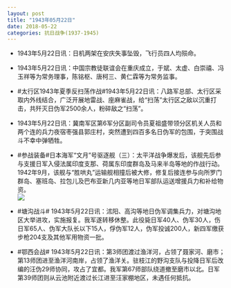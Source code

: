 ```yaml
---
layout: post
title: "1943年05月22日"
date: 2018-05-22
categories: 抗日战争(1937-1945)
---
```


<meta name="referrer" content="no-referrer" />

- 1943年5月22日讯：日机两架在安庆失事坠毁，飞行员四人均殒命。 

- 1943年5月22日讯：中国宗教徒联谊会在重庆成立，于斌、太虚、白崇禧、冯玉祥等为常务理事，陈铭枢、唐柯三、黄仁霖等为常务监事。 

- #太行区1943年夏季反扫荡作战#1943年5月22日讯：八路军总部、太行区采取内外线结合，广泛开展地雷战、座麻雀战，给“扫荡”太行区之敌以沉重打击，共歼灭日伪军2500余人，粉碎敌之“扫荡”。 

- 1943年5月22日讯：冀南军区第6军分区副司令员夏祖盛带领分区机关人员和两个连的兵力夜宿枣强县郭庄村，突然遭到四百多名日伪军的包围，于突围战斗不幸中弹牺牲。 

- #参战装备#日本海军“文月”号驱逐舰（三）：太平洋战争爆发后，该舰先后参与支援日军入侵法属印度支那、荷属东印度群岛及马来半岛等地的作战行动。1942年9月，该舰与“胜哄丸”运输舰相撞后被大修，修复后接连参与向所罗门群岛、塞班岛、拉包儿及巴布亚新几内亚等地日军部队运送增援兵力和补给物资。 <br/><img src="https://wx3.sinaimg.cn/large/aca367d8ly1frjvylbh3wj20xc0l3myp.jpg" />

- #塘沟战斗# 1943年5月22日讯：沭阳、高沟等地日伪军调集兵力，对塘沟地区大举进攻，实施报复。我军遂转移休整。此役毙日军40人、伪军30人，伤日军65人、伪军大队长以下15人，俘伪军12人，伪军投诚200人，新四军缴获步枪204支及其他军用物资一批。 

- #鄂西会战# 1943年5月22日讯：第3师团渡过渔洋河，占领了聂家河、磨市；第13师团进至渔洋河南岸，占领了渔洋关。驻枝江的野沟支队与投降日军后改编的汪伪29师协同，攻占了宜都。我军第67师部队绕道撤至磨市以北。日军第39师团则从云池附近渡过长江进至汪家棚地区，未遇任何抵抗。 

